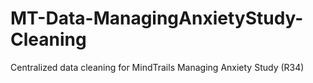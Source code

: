 # MT-Data-ManagingAnxietyStudy-Cleaning
Centralized data cleaning for MindTrails Managing Anxiety Study (R34)
